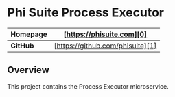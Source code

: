 # Phi Suite Process Executor

| **Homepage** | [https://phisuite.com][0]        |
| ------------ | -------------------------------- | 
| **GitHub**   | [https://github.com/phisuite][1] |

## Overview

This project contains the Process Executor microservice.

[0]: https://phisuite.com
[1]: https://github.com/phisuite
